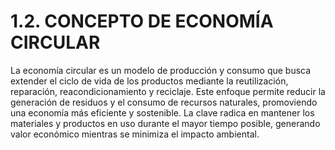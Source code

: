# 1.2. CONCEPTO DE ECONOMÍA CIRCULAR

La economía circular es un modelo de producción y consumo que busca extender el ciclo de vida de los productos mediante la reutilización, reparación, reacondicionamiento y reciclaje. Este enfoque permite reducir la generación de residuos y el consumo de recursos naturales, promoviendo una economía más eficiente y sostenible. La clave radica en mantener los materiales y productos en uso durante el mayor tiempo posible, generando valor económico mientras se minimiza el impacto ambiental.
